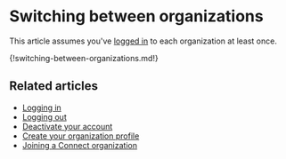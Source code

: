 # Switching between organizations

This article assumes you've [logged in](/help/logging-in) to each organization at least once.

{!switching-between-organizations.md!}

## Related articles

* [Logging in](logging-in)
* [Logging out](logging-out)
* [Deactivate your account](deactivate-your-account)
* [Create your organization profile](create-your-organization-profile)
* [Joining a Connect organization](/help/join-a-connect-organization)
